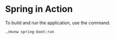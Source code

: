 # Spring in Action

To build and run the application, use the command:

```shell
./mvnw spring-boot:run
```
